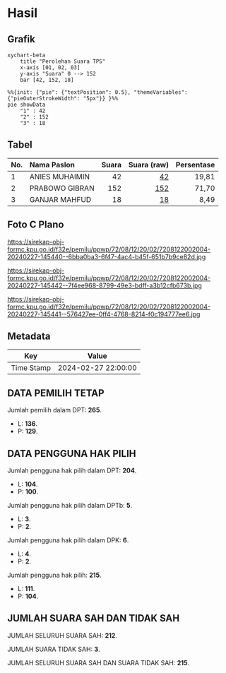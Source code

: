 # Hasil

## Grafik

```mermaid
xychart-beta
    title "Perolehan Suara TPS"
    x-axis [01, 02, 03]
    y-axis "Suara" 0 --> 152
    bar [42, 152, 18]
```

```mermaid
%%{init: {"pie": {"textPosition": 0.5}, "themeVariables": {"pieOuterStrokeWidth": "5px"}} }%%
pie showData
    "1" : 42
    "2" : 152
    "3" : 18
```

## Tabel

| No. | Nama Paslon    | Suara | Suara (raw) | Persentase |
|:--- |:-------------- | -----:| -----------:| ----------:|
| 1   | ANIES MUHAIMIN | 42    | [42][p-1]   | 19,81      |
| 2   | PRABOWO GIBRAN | 152   | [152][p-2]  | 71,70      |
| 3   | GANJAR MAHFUD  | 18    | [18][p-3]   | 8,49       |


[p-1]: https://github.com/gigit-pemilu/pemilu-2024-72-sulawesi-tengah/blob/main/pilpres/hitung-suara/sub/72-sulawesi-tengah/sub/08-parigi-moutong/sub/12-mepanga/sub/2002-sumber-agung/sub/004-tps/sub/paslon-1.txt
[p-2]: https://github.com/gigit-pemilu/pemilu-2024-72-sulawesi-tengah/blob/main/pilpres/hitung-suara/sub/72-sulawesi-tengah/sub/08-parigi-moutong/sub/12-mepanga/sub/2002-sumber-agung/sub/004-tps/sub/paslon-2.txt
[p-3]: https://github.com/gigit-pemilu/pemilu-2024-72-sulawesi-tengah/blob/main/pilpres/hitung-suara/sub/72-sulawesi-tengah/sub/08-parigi-moutong/sub/12-mepanga/sub/2002-sumber-agung/sub/004-tps/sub/paslon-3.txt

## Foto C Plano

https://sirekap-obj-formc.kpu.go.id/f32e/pemilu/ppwp/72/08/12/20/02/7208122002004-20240227-145440--6bba0ba3-6f47-4ac4-b45f-651b7b9ce82d.jpg

https://sirekap-obj-formc.kpu.go.id/f32e/pemilu/ppwp/72/08/12/20/02/7208122002004-20240227-145442--7f4ee968-8799-49e3-bdff-a3b12cfb673b.jpg

https://sirekap-obj-formc.kpu.go.id/f32e/pemilu/ppwp/72/08/12/20/02/7208122002004-20240227-145441--576427ee-0ff4-4768-8214-f0c194777ee6.jpg


## Metadata

| Key        | Value               |
| ---------- | ------------------- |
| Time Stamp | 2024-02-27 22:00:00 |


## DATA PEMILIH TETAP

Jumlah pemilih dalam DPT: **265**.
 * L: **136**.
 * P: **129**.

## DATA PENGGUNA HAK PILIH

Jumlah pengguna hak pilih dalam DPT: **204**.
 * L: **104**.
 * P: **100**.

Jumlah pengguna hak pilih dalam DPTb: **5**.
 * L: **3**.
 * P: **2**.

Jumlah pengguna hak pilih dalam DPK: **6**.
 * L: **4**.
 * P: **2**.

Jumlah pengguna hak pilih: **215**.
 * L: **111**.
 * P: **104**.

## JUMLAH SUARA SAH DAN TIDAK SAH

JUMLAH SELURUH SUARA SAH: **212**.

JUMLAH SUARA TIDAK SAH: **3**.

JUMLAH SELURUH SUARA SAH DAN SUARA TIDAK SAH: **215**.


